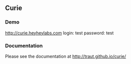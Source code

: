 ## Curie

### Demo
http://curie.heyheylabs.com
login: test
password: test

### Documentation
Please see the documentation at http://traut.github.io/curie/

